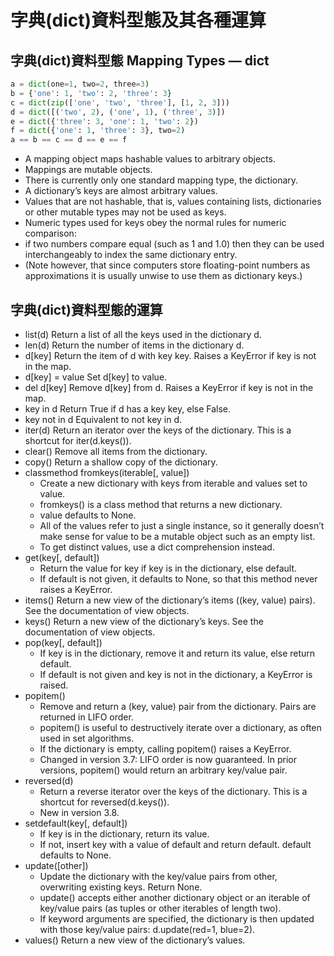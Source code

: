 # 字典(dict)資料型態及其各種運算
## 字典(dict)資料型態 Mapping Types — dict

```python
a = dict(one=1, two=2, three=3)
b = {'one': 1, 'two': 2, 'three': 3}
c = dict(zip(['one', 'two', 'three'], [1, 2, 3]))
d = dict([('two', 2), ('one', 1), ('three', 3)])
e = dict({'three': 3, 'one': 1, 'two': 2})
f = dict({'one': 1, 'three': 3}, two=2)
a == b == c == d == e == f
```
- A mapping object maps hashable values to arbitrary objects. 
- Mappings are mutable objects. 
- There is currently only one standard mapping type, the dictionary. 
- A dictionary’s keys are almost arbitrary values. 
- Values that are not hashable, that is, values containing lists, dictionaries or other mutable types  may not be used as keys. 
- Numeric types used for keys obey the normal rules for numeric comparison: 
- if two numbers compare equal (such as 1 and 1.0) then they can be used interchangeably to index the same dictionary entry. 
- (Note however, that since computers store floating-point numbers as approximations it is usually unwise to use them as dictionary keys.)

## 字典(dict)資料型態的運算
- list(d)   Return a list of all the keys used in the dictionary d.
- len(d)   Return the number of items in the dictionary d.
- d[key]  Return the item of d with key key. Raises a KeyError if key is not in the map.
- d[key] = value  Set d[key] to value.
- del d[key]  Remove d[key] from d. Raises a KeyError if key is not in the map.
- key in d  Return True if d has a key key, else False.
- key not in d  Equivalent to not key in d.
- iter(d)  Return an iterator over the keys of the dictionary. This is a shortcut for iter(d.keys()).
- clear()  Remove all items from the dictionary.
- copy()  Return a shallow copy of the dictionary.
- classmethod fromkeys(iterable[, value])   
  - Create a new dictionary with keys from iterable and values set to value.
  - fromkeys() is a class method that returns a new dictionary. 
  - value defaults to None. 
  - All of the values refer to just a single instance, so it generally doesn’t make sense for value to be a mutable object such as an empty list. 
  - To get distinct values, use a dict comprehension instead.
- get(key[, default]) 
  - Return the value for key if key is in the dictionary, else default. 
  - If default is not given, it defaults to None, so that this method never raises a KeyError.
- items()   Return a new view of the dictionary’s items ((key, value) pairs). See the documentation of view objects.
- keys()  Return a new view of the dictionary’s keys. See the documentation of view objects.
- pop(key[, default])
  - If key is in the dictionary, remove it and return its value, else return default. 
  - If default is not given and key is not in the dictionary, a KeyError is raised.
- popitem()  
  - Remove and return a (key, value) pair from the dictionary. Pairs are returned in LIFO order.
  - popitem() is useful to destructively iterate over a dictionary, as often used in set algorithms. 
  - If the dictionary is empty, calling popitem() raises a KeyError.
  - Changed in version 3.7: LIFO order is now guaranteed. In prior versions, popitem() would return an arbitrary key/value pair.
- reversed(d)
  - Return a reverse iterator over the keys of the dictionary. This is a shortcut for reversed(d.keys()).
  - New in version 3.8.
- setdefault(key[, default])
  - If key is in the dictionary, return its value. 
  - If not, insert key with a value of default and return default. default defaults to None.
- update([other])
  - Update the dictionary with the key/value pairs from other, overwriting existing keys. Return None.
  - update() accepts either another dictionary object or an iterable of key/value pairs (as tuples or other iterables of length two). 
  - If keyword arguments are specified, the dictionary is then updated with those key/value pairs: d.update(red=1, blue=2).
- values()  Return a new view of the dictionary’s values. 
